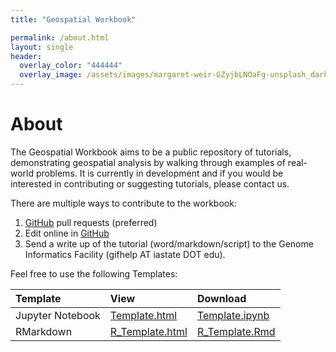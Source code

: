 ```yaml
---
title: "Geospatial Workbook"

permalink: /about.html
layout: single
header:
  overlay_color: "444444"
  overlay_image: /assets/images/margaret-weir-GZyjbLNOaFg-unsplash_dark.jpg
---
```


# About

The Geospatial Workbook aims to be a public repository of tutorials, demonstrating geospatial analysis by walking through examples of real-world problems. It is currently in development and if you would be interested in contributing or suggesting tutorials, please contact us.

There are multiple ways to contribute to the workbook:

1. [GitHub](https://github.com/ISUgenomics/geospatialworkbook) pull requests (preferred)
2. Edit online in [GitHub](https://github.com/ISUgenomics/geospatialworkbook)
3. Send a write up of the tutorial (word/markdown/script) to the Genome Informatics Facility (gifhelp AT iastate DOT edu).

Feel free to use the following Templates:

| Template | View | Download |
|:--|:--|:--|
| Jupyter Notebook |[Template.html](https://geospatial.101workbook.org/tutorials/Template.html) | [Template.ipynb](https://geospatial.101workbook.org/tutorials/Template.ipynb) | 
| RMarkdown |[R_Template.html](https://geospatial.101workbook.org/tutorials/R_Template.html) | [R_Template.Rmd](https://geospatial.101workbook.org/tutorials/R_Template.Rmd) | 
